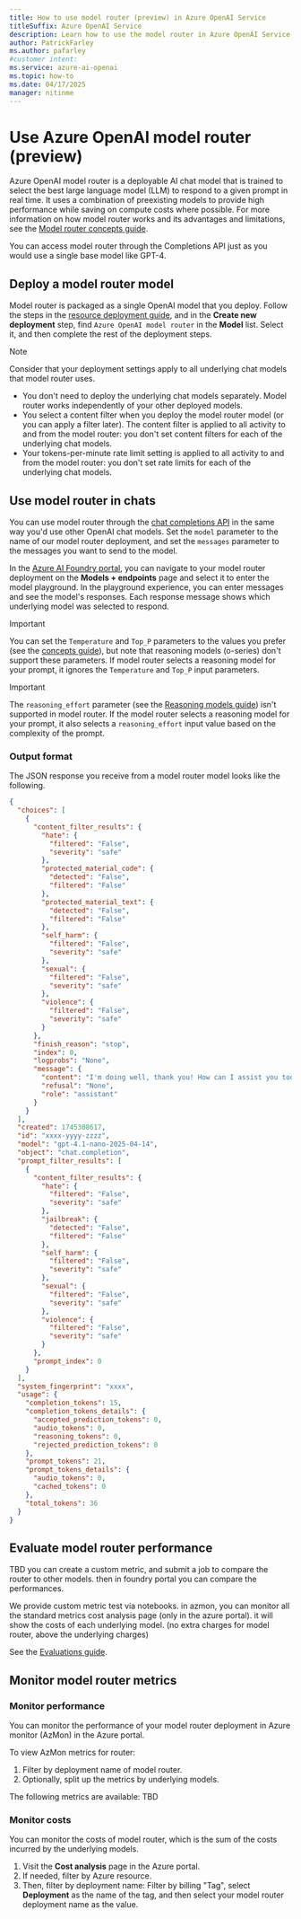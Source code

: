 ```yaml
---
title: How to use model router (preview) in Azure OpenAI Service
titleSuffix: Azure OpenAI Service
description: Learn how to use the model router in Azure OpenAI Service to select the best model for your task.
author: PatrickFarley
ms.author: pafarley 
#customer intent: 
ms.service: azure-ai-openai
ms.topic: how-to
ms.date: 04/17/2025
manager: nitinme
---
```


# Use Azure OpenAI model router (preview)

Azure OpenAI model router is a deployable AI chat model that is trained to select the best large language model (LLM) to respond to a given prompt in real time. It uses a combination of preexisting models to provide high performance while saving on compute costs where possible. For more information on how model router works and its advantages and limitations, see the [Model router concepts guide](../concepts/model-router.md).

You can access model router through the Completions API just as you would use a single base model like GPT-4.

## Deploy a model router model

Model router is packaged as a single OpenAI model that you deploy. Follow the steps in the [resource deployment guide](/azure/ai-services/openai/how-to/create-resource), and in the **Create new deployment** step, find `Azure OpenAI model router` in the **Model** list. Select it, and then complete the rest of the deployment steps.

> [!NOTE]
> Consider that your deployment settings apply to all underlying chat models that model router uses.
> - You don't need to deploy the underlying chat models separately. Model router works independently of your other deployed models.
> - You select a content filter when you deploy the model router model (or you can apply a filter later). The content filter is applied to all activity to and from the model router: you don't set content filters for each of the underlying chat models.
> - Your tokens-per-minute rate limit setting is applied to all activity to and from the model router: you don't set rate limits for each of the underlying chat models.

## Use model router in chats

You can use model router through the [chat completions API](/azure/ai-services/openai/chatgpt-quickstart) in the same way you'd use other OpenAI chat models. Set the `model` parameter to the name of our model router deployment, and set the `messages` parameter to the messages you want to send to the model.

In the [Azure AI Foundry portal](https://ai.azure.com/), you can navigate to your model router deployment on the **Models + endpoints** page and select it to enter the model playground. In the playground experience, you can enter messages and see the model's responses. Each response message shows which underlying model was selected to respond.


> [!IMPORTANT]
> You can set the `Temperature` and `Top_P` parameters to the values you prefer (see the [concepts guide](/azure/ai-services/openai/concepts/prompt-engineering?tabs=chat#temperature-and-top_p-parameters)), but note that reasoning models (o-series) don't support these parameters. If model router selects a reasoning model for your prompt, it ignores the `Temperature` and `Top_P` input parameters.

> [!IMPORTANT]
> The `reasoning_effort` parameter (see the [Reasoning models guide](/azure/ai-services/openai/how-to/reasoning?tabs=python-secure#reasoning-effort)) isn't supported in model router. If the model router selects a reasoning model for your prompt, it also selects a `reasoning_effort` input value based on the complexity of the prompt.

### Output format 

The JSON response you receive from a model router model looks like the following.

```json
{
  "choices": [
    {
      "content_filter_results": {
        "hate": {
          "filtered": "False",
          "severity": "safe"
        },
        "protected_material_code": {
          "detected": "False",
          "filtered": "False"
        },
        "protected_material_text": {
          "detected": "False",
          "filtered": "False"
        },
        "self_harm": {
          "filtered": "False",
          "severity": "safe"
        },
        "sexual": {
          "filtered": "False",
          "severity": "safe"
        },
        "violence": {
          "filtered": "False",
          "severity": "safe"
        }
      },
      "finish_reason": "stop",
      "index": 0,
      "logprobs": "None",
      "message": {
        "content": "I'm doing well, thank you! How can I assist you today?",
        "refusal": "None",
        "role": "assistant"
      }
    }
  ],
  "created": 1745308617,
  "id": "xxxx-yyyy-zzzz",
  "model": "gpt-4.1-nano-2025-04-14",
  "object": "chat.completion",
  "prompt_filter_results": [
    {
      "content_filter_results": {
        "hate": {
          "filtered": "False",
          "severity": "safe"
        },
        "jailbreak": {
          "detected": "False",
          "filtered": "False"
        },
        "self_harm": {
          "filtered": "False",
          "severity": "safe"
        },
        "sexual": {
          "filtered": "False",
          "severity": "safe"
        },
        "violence": {
          "filtered": "False",
          "severity": "safe"
        }
      },
      "prompt_index": 0
    }
  ],
  "system_fingerprint": "xxxx",
  "usage": {
    "completion_tokens": 15,
    "completion_tokens_details": {
      "accepted_prediction_tokens": 0,
      "audio_tokens": 0,
      "reasoning_tokens": 0,
      "rejected_prediction_tokens": 0
    },
    "prompt_tokens": 21,
    "prompt_tokens_details": {
      "audio_tokens": 0,
      "cached_tokens": 0
    },
    "total_tokens": 36
  }
}
```


## Evaluate model router performance

TBD
you can create a custom metric, and submit a job to compare the router to other models. then in foundry portal you can compare the performances. 

We provide custom metric test via notebooks.
in azmon, you can monitor all the standard metrics
cost analysis page (only in the azure portal). it will show the costs of each underlying model. (no extra charges for model router, above the underlying charges)

See the [Evaluations guide](/azure/ai-services/openai/how-to/evaluations?tabs=question-eval-input).

## Monitor model router metrics

### Monitor performance

You can monitor the performance of your model router deployment in Azure monitor (AzMon) in the Azure portal. 

To view AzMon metrics for router: 
1. Filter by deployment name of model router.
1. Optionally, split up the metrics by underlying models.

The following metrics are available: TBD

### Monitor costs

You can monitor the costs of model router, which is the sum of the costs incurred by the underlying models.
1. Visit the **Cost analysis** page in the Azure portal.
1. If needed, filter by Azure resource.
1. Then, filter by deployment name: Filter by billing "Tag", select **Deployment** as the name of the tag, and then select your model router deployment name as the value.


